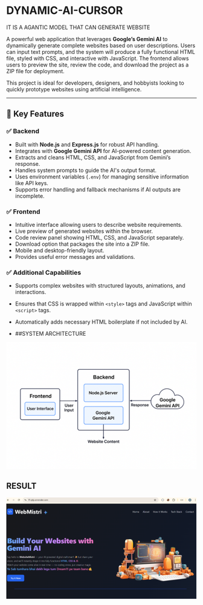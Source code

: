 # DYNAMIC-AI-CURSOR
IT IS A AGANTIC MODEL THAT CAN GENERATE WEBSITE




A powerful web application that leverages **Google’s Gemini AI** to dynamically generate complete websites based on user descriptions. Users can input text prompts, and the system will produce a fully functional HTML file, styled with CSS, and interactive with JavaScript. The frontend allows users to preview the site, review the code, and download the project as a ZIP file for deployment.

This project is ideal for developers, designers, and hobbyists looking to quickly prototype websites using artificial intelligence.

---

## 🚀 Key Features

### ✅ Backend
- Built with **Node.js** and **Express.js** for robust API handling.
- Integrates with **Google Gemini API** for AI-powered content generation.
- Extracts and cleans HTML, CSS, and JavaScript from Gemini’s response.
- Handles system prompts to guide the AI's output format.
- Uses environment variables (`.env`) for managing sensitive information like API keys.
- Supports error handling and fallback mechanisms if AI outputs are incomplete.

### ✅ Frontend
- Intuitive interface allowing users to describe website requirements.
- Live preview of generated websites within the browser.
- Code review panel showing HTML, CSS, and JavaScript separately.
- Download option that packages the site into a ZIP file.
- Mobile and desktop-friendly layout.
- Provides useful error messages and validations.

### ✅ Additional Capabilities
- Supports complex websites with structured layouts, animations, and interactions.
- Ensures that CSS is wrapped within `<style>` tags and JavaScript within `<script>` tags.
- Automatically adds necessary HTML boilerplate if not included by AI.

- ##SYSTEM ARCHITECTURE

![System Architecture](https://github.com/singhAbhina/DYNAMIC-AI-CURSOR/blob/main/imag.png)

## RESULT
![AI Cursor Screenshot](https://raw.githubusercontent.com/singhAbhina/DYNAMIC-AI-CURSOR/main/cursor_1.png)








